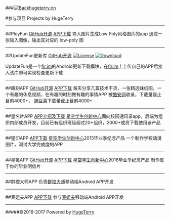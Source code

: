 
###[![Back](https://hugeterry.github.io/images/ic_arrow_back_black_24px.svg)hugeterry.cn](http://hugeterry.cn/) 

#参与项目 
Projects by HugeTerry

----
##PloyFun
[GitHub开源](https://github.com/hugeterry/PloyFun)   [APP下载](https://fir.im/polyfun)
导入图片生成Low Poly风格图片的app
通过一张输入图像，输出其对应的 low-poly 图

----
##UpdateFun更新库
[GitHub开源](https://github.com/hugeterry/UpdateDemo)
[![License](https://img.shields.io/badge/license-Apache%202.0-blue.svg)](https://github.com/hugeterry/UpdateDemo/blob/master/LICENSE.txt) [![Download](https://api.bintray.com/packages/hugeterry/update/UpdateFun/images/download.svg) ](https://bintray.com/hugeterry/update/UpdateFun/_latestVersion)

UpdateFun是一个[fir.im](http://fir.im/)的Android更新下载模块，在[fir.im](http://fir.im/)上上传自己的APP后接入该库即可实现检查更新下载

----
##趣刻APP
[GitHub开源](https://github.com/hugeterry/coderfun)   [APP下载](http://www.wandoujia.com/apps/cn.hugeterry.coderfun)
每天分享几篇技术干货，一张精选妹纸图，一个有趣的休息视频，在有趣的时刻做有趣的事情APP
被[酷安网](http://www.coolapk.com/apk/cn.hugeterry.coderfun)收录，下载量截止目前4000+，
[豌豆荚](http://www.wandoujia.com/apps/cn.hugeterry.coderfun)下载量截止目前4000+

----
##星名片APP
[APP介绍及下载](http://www.xingkong.us/starcard/)
[星空学生创新中心](http://www.xingkong.us/)面向校园通讯录app，后端为组织内部成员开发，目前已有组织班级超过20+组织，2000+成员下载使用该产品

----
##猩印APP
[APP下载](https://fir.im/starmark)
[星空学生创新中心](http://www.xingkong.us/)2015毕业季纪念产品
一个制作学校动漫图片，测试大学完成度的APP

----
##星笺APP
[GitHub开源](https://github.com/hugeterry/superXingPostCard)   [APP下载](https://fir.im/xingpostcard)
[星空学生创新中心](http://www.xingkong.us/)2016毕业季纪念产品
制作属于你的毕业明信片

----
##群控大师APP
负责[群控大师](http://www.020hacker.com)移动端Android APP开发

----
##表姐夫APP
[APP下载](https://www.biaojiepay.com/)
参与[表姐夫](https://www.biaojiepay.com/)移动端Android APP开发

----
#####©2016-2017 Powered by [HugeTerry](http://hugeterry.cn/)